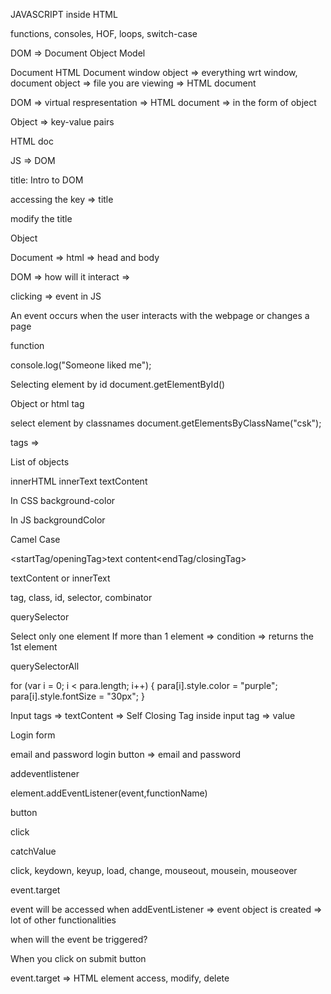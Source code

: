 JAVASCRIPT inside HTML

functions, consoles, HOF, loops, switch-case

DOM => Document Object Model

Document HTML Document
window object => everything wrt window, document object => file you are viewing => HTML document

DOM => virtual respresentation => HTML document => in the form of object

Object => key-value pairs

HTML doc

   <title>Intro to DOM</title>

JS => DOM

title: Intro to DOM

accessing the key => title

modify the title

Object

<html lang="en">
  <head>
    <meta charset="UTF-8" />
    <meta name="viewport" content="width=device-width, initial-scale=1.0" />
    <title>Intro to DOM</title>
  </head>
  <body></body>
</html>

<script type="text/javascript">
  console.log("This is JS inside HTML document");
  console.log(document.title);
  console.log(document.body);
</script>

Document => html => head and body

DOM => how will it interact =>

clicking => event in JS

An event occurs when the user interacts with the webpage or changes a page

function

console.log("Someone liked me");

Selecting element by id
document.getElementById()

Object or html tag

select element by classnames
document.getElementsByClassName("csk");

tags =>

List of objects

innerHTML
innerText
textContent

In CSS
background-color

In JS
backgroundColor

Camel Case

<startTag/openingTag>text content<endTag/closingTag>

textContent or innerText

tag, class, id, selector, combinator

querySelector

Select only one element
If more than 1 element => condition => returns the 1st element

querySelectorAll

for (var i = 0; i < para.length; i++) {
para[i].style.color = "purple";
para[i].style.fontSize = "30px";
}

Input tags => textContent => Self Closing Tag
inside input tag => value

Login form

email and password
login button => email and password

addeventlistener

element.addEventListener(event,functionName)

button

click

catchValue

click, keydown, keyup, load, change, mouseout, mousein, mouseover

event.target

event will be accessed when addEventListener => event object is created => lot of other functionalities

when will the event be triggered?

When you click on submit button

event.target => HTML element
access, modify, delete
